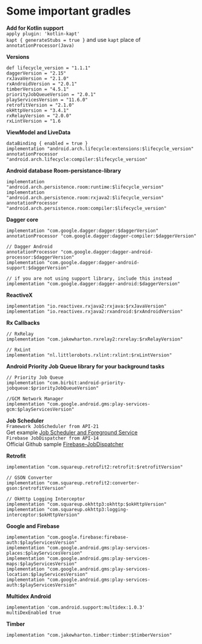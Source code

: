 # Some important gradles

**Add for Kotlin support**  
`apply plugin: 'kotlin-kapt'`  
`kapt { generateStubs = true }` and use `kapt` place of `annotationProcessor(Java)`  

**Versions**  
``` 
def lifecycle_version = "1.1.1"
daggerVersion = "2.15"
rxJavaVersion = "2.1.0"
rxAndroidVersion = "2.0.1"
timberVersion = "4.5.1"
priorityJobQueueVersion = "2.0.1"
playServicesVersion = "11.6.0"
retrofitVersion = "2.1.0"
okHttpVersion = "3.4.1"
rxRelayVersion = "2.0.0"
rxLintVersion = "1.6
```

**ViewModel and LiveData**  
```  
dataBinding { enabled = true } 
implementation "android.arch.lifecycle:extensions:$lifecycle_version"
annotationProcessor "android.arch.lifecycle:compiler:$lifecycle_version"  
```  
**Android database Room-persistance-library**  
```
implementation "android.arch.persistence.room:runtime:$lifecycle_version"
implementation "android.arch.persistence.room:rxjava2:$lifecycle_version"
annotationProcessor "android.arch.persistence.room:compiler:$lifecycle_version"
```  
**Dagger core**
```
implementation "com.google.dagger:dagger:$daggerVersion"
annotationProcessor "com.google.dagger:dagger-compiler:$daggerVersion"  

// Dagger Android
annotationProcessor "com.google.dagger:dagger-android-processor:$daggerVersion"
implementation "com.google.dagger:dagger-android-support:$daggerVersion"  

// if you are not using support library, include this instead
implementation "com.google.dagger:dagger-android:$daggerVersion"
```
**ReactiveX**  
```
implementation "io.reactivex.rxjava2:rxjava:$rxJavaVersion"
implementation "io.reactivex.rxjava2:rxandroid:$rxAndroidVersion"  
```  
**Rx Callbacks**  
```
// RxRelay
implementation "com.jakewharton.rxrelay2:rxrelay:$rxRelayVersion"

// RxLint
implementation "nl.littlerobots.rxlint:rxlint:$rxLintVersion"
```  

**Android Priority Job Queue library for your background tasks**  
```
// Priority Job Queue
implementation "com.birbit:android-priority-jobqueue:$priorityJobQueueVersion"

//GCM Network Manager
implementation "com.google.android.gms:play-services-gcm:$playServicesVersion"
``` 

**Job Scheduler**  
`Framework JobScheduler	from API-21`  
Get example [Job Scheduler and Foreground Service](https://github.com/quenDel/JobScheduler-ForegroundService)  
`Firebase JobDispatcher	from API-14`  
Official Github sample [Firebase-JobDispatcher](https://github.com/firebase/firebase-jobdispatcher-android)  

**Retrofit**  
```
implementation "com.squareup.retrofit2:retrofit:$retrofitVersion"

// GSON Converter
implementation "com.squareup.retrofit2:converter-gson:$retrofitVersion"

// OkHttp Logging Interceptor
implementation "com.squareup.okhttp3:okhttp:$okHttpVersion"
implementation "com.squareup.okhttp3:logging-interceptor:$okHttpVersion"
```  
**Google and Firebase**
```
implementation "com.google.firebase:firebase-auth:$playServicesVersion"
implementation "com.google.android.gms:play-services-places:$playServicesVersion"
implementation "com.google.android.gms:play-services-maps:$playServicesVersion"
implementation "com.google.android.gms:play-services-location:$playServicesVersion"
implementation "com.google.android.gms:play-services-auth:$playServicesVersion"
```  
**Multidex Android**
```
implementation 'com.android.support:multidex:1.0.3'
multiDexEnabled true
```  
**Timber**
```
implementation "com.jakewharton.timber:timber:$timberVersion"
``` 





